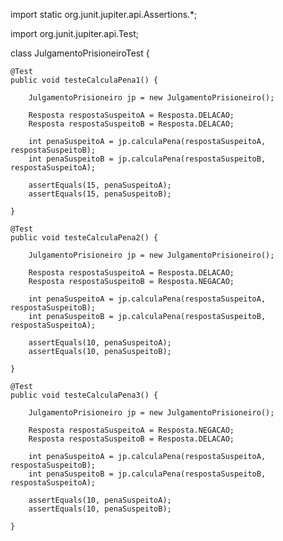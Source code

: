 import static org.junit.jupiter.api.Assertions.*;

import org.junit.jupiter.api.Test;

class JulgamentoPrisioneiroTest {

	@Test
	public void testeCalculaPena1() {

		JulgamentoPrisioneiro jp = new JulgamentoPrisioneiro();

		Resposta respostaSuspeitoA = Resposta.DELACAO;
		Resposta respostaSuspeitoB = Resposta.DELACAO;

		int penaSuspeitoA = jp.calculaPena(respostaSuspeitoA, respostaSuspeitoB);
		int penaSuspeitoB = jp.calculaPena(respostaSuspeitoB, respostaSuspeitoA);

		assertEquals(15, penaSuspeitoA);
		assertEquals(15, penaSuspeitoB);

	}

	@Test
	public void testeCalculaPena2() {

		JulgamentoPrisioneiro jp = new JulgamentoPrisioneiro();

		Resposta respostaSuspeitoA = Resposta.DELACAO;
		Resposta respostaSuspeitoB = Resposta.NEGACAO;

		int penaSuspeitoA = jp.calculaPena(respostaSuspeitoA, respostaSuspeitoB);
		int penaSuspeitoB = jp.calculaPena(respostaSuspeitoB, respostaSuspeitoA);

		assertEquals(10, penaSuspeitoA);
		assertEquals(10, penaSuspeitoB);

	}

	@Test
	public void testeCalculaPena3() {

		JulgamentoPrisioneiro jp = new JulgamentoPrisioneiro();

		Resposta respostaSuspeitoA = Resposta.NEGACAO;
		Resposta respostaSuspeitoB = Resposta.DELACAO;

		int penaSuspeitoA = jp.calculaPena(respostaSuspeitoA, respostaSuspeitoB);
		int penaSuspeitoB = jp.calculaPena(respostaSuspeitoB, respostaSuspeitoA);

		assertEquals(10, penaSuspeitoA);
		assertEquals(10, penaSuspeitoB);

	}
